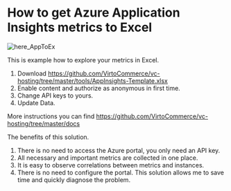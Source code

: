 # How to get Azure Application Insights metrics to Excel

![here_AppToEx](AppToEx.jpg)

This is example how to explore your metrics in Excel. 
1. Download https://github.com/VirtoCommerce/vc-hosting/tree/master/tools/AppInsights-Template.xlsx 
2. Enable content and authorize as anonymous in first time.
3. Change API keys to yours.
4. Update Data.

More instructions you can find https://github.com/VirtoCommerce/vc-hosting/tree/master/docs  

The benefits of this solution.
1. There is no need to access the Azure portal, you only need an API key.
2. All necessary and important metrics are collected in one place.
3. It is easy to observe correlations between metrics and instances.
4. There is no need to configure the portal.
This solution allows me to save time and quickly diagnose the problem.